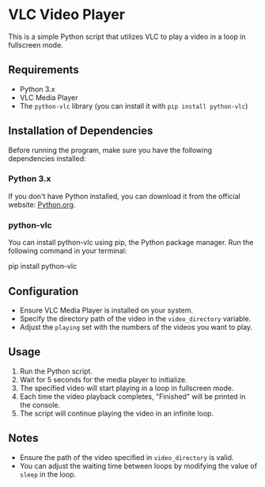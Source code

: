 # VLC Video Player

This is a simple Python script that utilizes VLC to play a video in a loop in fullscreen mode.

## Requirements

- Python 3.x
- VLC Media Player
- The `python-vlc` library (you can install it with `pip install python-vlc`)

## Installation of Dependencies

Before running the program, make sure you have the following dependencies installed:

### Python 3.x

If you don't have Python installed, you can download it from the official website: [Python.org](https://www.python.org/).

### python-vlc

You can install python-vlc using pip, the Python package manager. Run the following command in your terminal:

pip install python-vlc

## Configuration

- Ensure VLC Media Player is installed on your system.
- Specify the directory path of the video in the `video_directory` variable.
- Adjust the `playing` set with the numbers of the videos you want to play.

## Usage

1. Run the Python script.
2. Wait for 5 seconds for the media player to initialize.
3. The specified video will start playing in a loop in fullscreen mode.
4. Each time the video playback completes, "Finished" will be printed in the console.
5. The script will continue playing the video in an infinite loop.

## Notes

- Ensure the path of the video specified in `video_directory` is valid.
- You can adjust the waiting time between loops by modifying the value of `sleep` in the loop.
